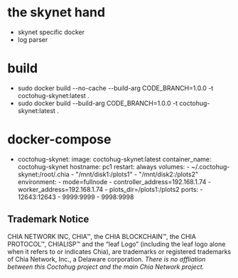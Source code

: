 # the skynet hand
- skynet specific docker
- log parser

# build
- sudo docker build --no-cache --build-arg CODE_BRANCH=1.0.0 -t coctohug-skynet:latest .
- sudo docker build --build-arg CODE_BRANCH=1.0.0 -t coctohug-skynet:latest .

# docker-compose
- coctohug-skynet: 
        image: coctohug-skynet:latest 
        container_name: coctohug-skynet
        hostname: pc1 
        restart: always 
        volumes: 
            - ~/.coctohug-skynet:/root/.chia 
            - "/mnt/disk1:/plots1" 
            - "/mnt/disk2:/plots2" 
        environment: 
            - mode=fullnode 
            - controller_address=192.168.1.74 
            - worker_address=192.168.1.74
            - plots_dir=/plots1:/plots2 
        ports: 
            - 12643:12643 
            - 9999:9999 
            - 9998:9998

## Trademark Notice
CHIA NETWORK INC, CHIA™, the CHIA BLOCKCHAIN™, the CHIA PROTOCOL™, CHIALISP™ and the “leaf Logo” (including the leaf logo alone when it refers to or indicates Chia), are trademarks or registered trademarks of Chia Network, Inc., a Delaware corporation. *There is no affliation between this Coctohug project and the main Chia Network project.*
 
 
 
